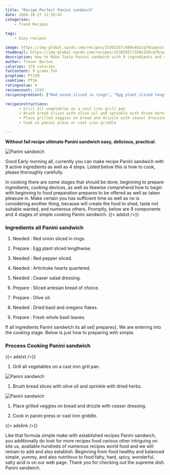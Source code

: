 ```yaml
---
title: "Recipe Perfect Panini sandwich"
date: 2020-10-27 12:39:43
categories:
    - Trend Recipes
    
tags:
    - Easy recipes

image: https://img-global.cpcdn.com/recipes/25302557/680x482cq70/panini-sandwich-recipe-main-photo.jpg
thumbnail: https://img-global.cpcdn.com/recipes/25302557/350x250cq70/panini-sandwich-recipe-main-photo.jpg
description: How to Make Tasty Panini sandwich with 9 ingredients and 4 stages of easy cooking.
author: Trevor Barton
calories: 179 calories
fatContent: 9 grams fat
preptime: PT31M
cooktime: PT1H
ratingvalue: 4
reviewcount: 1593
recipeingredient: ["Red onion sliced in rings", "Egg plant sliced lengthwise", "Red pepper sliced", "Artichoke hearts quartered", "Ceaser salad dressing", "Sliced artesian bread of choice", "Olive oil", "Dried basil and oregano flakes", "Fresh whole basil leaves"]

recipeinstructions: 
      - Grill all vegetables on a cast iron grill pan 
      - Brush bread slices with olive oil and sprinkle with dried herbs 
      - Place grilled veggies on bread and drizzle with ceaser dressing 
      - Cook in panini press or cast iron griddle

---
```




**Without fail recipe ultimate Panini sandwich easy, delicious, practical**. 


![Panini sandwich](https://img-global.cpcdn.com/recipes/25302557/680x482cq70/panini-sandwich-recipe-main-photo.jpg "Panini sandwich")




Good Early morning all, currently you can make recipe Panini sandwich with 9 active ingredients as well as 4 steps. Listed below this is how to cook, please thoroughly carefully.

In cooking there are some stages that should be done, beginning to prepare ingredients, cooking devices, as well as likewise comprehend how to begin with beginning to food preparation prepares to be offered as well as taken pleasure in. Make certain you has sufficient time as well as no is considering another thing, because will create the food to shed, taste not suitable wanted, and numerous others. Promptly, below are 9 components and 4 stages of simple cooking Panini sandwich.
{{< adstxt />}}

### Ingredients all Panini sandwich


1. Needed  : Red onion sliced in rings.

1. Prepare  : Egg plant sliced lengthwise.

1. Needed  : Red pepper sliced.

1. Needed  : Artichoke hearts quartered.

1. Needed  : Ceaser salad dressing.

1. Prepare  : Sliced artesian bread of choice.

1. Prepare  : Olive oil.

1. Needed  : Dried basil and oregano flakes.

1. Prepare  : Fresh whole basil leaves.



If all ingredients Panini sandwich its all set| prepares}, We are entering into the cooking stage. Below is just how to preparing with simple.

### Process Cooking Panini sandwich

{{< adstxt />}}


1. Grill all vegetables on a cast iron grill pan.



![Panini sandwich](https://img-global.cpcdn.com/steps/25263202/160x128cq70/panini-sandwich-recipe-step-1-photo.jpg" "Panini sandwich")



1. Brush bread slices with olive oil and sprinkle with dried herbs.



![Panini sandwich](https://img-global.cpcdn.com/steps/25296112/160x128cq70/panini-sandwich-recipe-step-2-photo.jpg" "Panini sandwich")



1. Place grilled veggies on bread and drizzle with ceaser dressing.



1. Cook in panini press or cast iron griddle.





{{< adslink />}}

Like that formula simple make with established recipes Panini sandwich, you additionally do look for more recipes food various other intriguing on site us, available hundreds of numerous recipes world food and we will remain to add and also establish. Beginning from food healthy and balanced simple, yummy, and also nutritious to food fatty, hard, spicy, wonderful, salty acid is on our web page. Thank you for checking out the supreme dish Panini sandwich.
